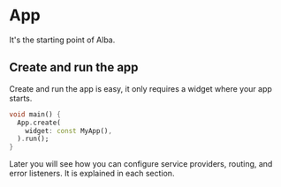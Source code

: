 # App

It's the starting point of Alba.

## Create and run the app

Create and run the app is easy, it only requires a widget where your app starts.

```dart
void main() {
  App.create(
    widget: const MyApp(),
  ).run();
}
```

Later you will see how you can configure service providers, routing, and error listeners.
It is explained in each section.